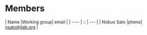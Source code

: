 ---
---

# Members

| Name |Working group| email |
| ---- | ::  | --- |
| Nobuo Sato |pheno| nsato@jlab.org |



